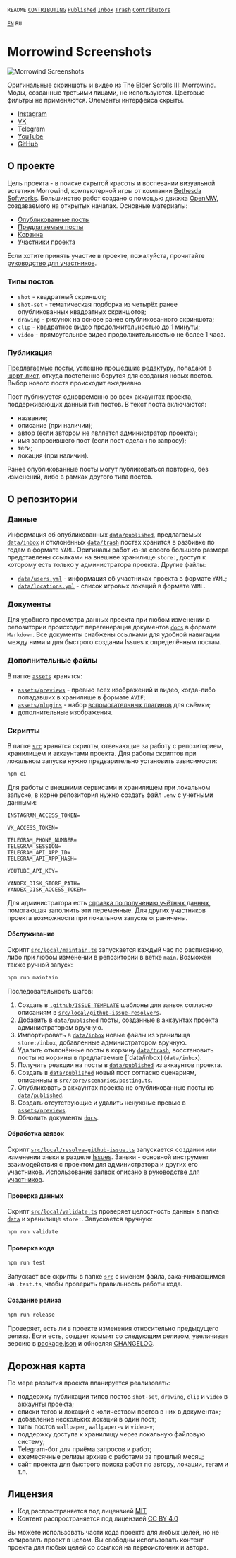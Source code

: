 `README` [`CONTRIBUTING`](CONTRIBUTING.ru.md) [`Published`](docs/published/index.md) [`Inbox`](docs/inbox/index.md)
[`Trash`](docs/trash/index.md) [`Contributors`](docs/contributors.md)

[`EN`](README.md) `RU`

# Morrowind Screenshots

![Morrowind Screenshots](assets/icon.png)

Оригинальные скриншоты и видео из The Elder Scrolls III: Morrowind. Моды, созданные третьими лицами, не используются.
Цветовые фильтры не применяются. Элементы интерфейса скрыты.

- [Instagram](https://instagram.com/mwscr/)
- [VK](https://vk.com/mwscr)
- [Telegram](https://t.me/mwscr)
- [YouTube](https://www.youtube.com/@mwscr)
- [GitHub](https://github.com/dehero/mwscr)

## О проекте

Цель проекта - в поиске скрытой красоты и воспевании визуальной эстетики Morrowind, компьютерной игры от компании
[Bethesda Softworks](https://elderscrolls.bethesda.net/en/morrowind). Большинство работ создано с помощью движка
[OpenMW](https://openmw.org/), создаваемого на открытых началах. Основные материалы:

- [Опубликованные посты](docs/published/index.md)
- [Предлагаемые посты](docs/inbox/index.md)
- [Корзина](docs/trash/index.md)
- [Участники проекта](docs/contributors.md)

Если хотите принять участие в проекте, пожалуйста, прочитайте [руководство для участников](CONTRIBUTING.ru.md).

### Типы постов

- `shot` - квадратный скриншот;
- `shot-set` - тематическая подборка из четырёх ранее опубликованных квадратных скриншотов;
- `drawing` - рисунок на основе ранее опубликованного скриншота;
- `clip` - квадратное видео продолжительностью до 1 минуты;
- `video` - прямоугольное видео продолжительностью не более 1 часа.

### Публикация

[Предлагаемые посты](docs/inbox/index.md), успешно прошедшие [редактуру](CONTRIBUTING.ru.md#редактура), попадают в
[шорт-лист](docs/inbox/shortlist.md), откуда постепенно берутся для создания новых постов. Выбор нового поста происходит
ежедневно.

Пост публикуется одновременно во всех аккаунтах проекта, поддерживающих данный тип постов. В текст поста включаются:

- название;
- описание (при наличии);
- автор (если автором не является администратор проекта);
- имя запросившего пост (если пост сделан по запросу);
- теги;
- локация (при наличии).

Ранее опубликованные посты могут публиковаться повторно, без изменений, либо в рамках другого типа постов.

## О репозитории

### Данные

Информация об опубликованных [`data/published`](data/published), предлагаемых [`data/inbox`](data/inbox) и отклонённых
[`data/trash`](data/trash) постах хранится в разбивке по годам в формате `YAML`. Оригиналы работ из-за своего большого
размера представлены ссылками на внешнее хранилище `store:`, доступ к которому есть только у администратора проекта.
Другие файлы:

- [`data/users.yml`](data/users.yml) - информация об участниках проекта в формате `YAML`;
- [`data/locations.yml`](data/locations.yml) - список игровых локаций в формате `YAML`.

### Документы

Для удобного просмотра данных проекта при любом изменении в репозитории происходит перегенерация документов
[`docs`](docs) в формате `Markdown`. Все документы снабжены ссылками для удобной навигации между ними и для быстрого
создания Issues к определённым постам.

### Дополнительные файлы

В папке [`assets`](assets) хранятся:

- [`assets/previews`](assets/previews) - превью всех изображений и видео, когда-либо попадавших в хранилище в формате
  `AVIF`;
- [`assets/plugins`](assets/plugins) - набор [вспомогательных плагинов](CONTRIBUTING.ru.md#вспомогательные-плагины) для
  съёмки;
- дополнительные изображения.

### Скрипты

В папке [`src`](src) хранятся скрипты, отвечающие за работу с репозиторием, хранилищем и аккаунтами проекта. Для работы
скриптов при локальном запуске нужно предварительно установить зависимости:

```bash
npm ci
```

Для работы с внешними сервисами и хранилищем при локальном запуске, в корне репозитория нужно создать файл `.env` с
учетными данными:

```env
INSTAGRAM_ACCESS_TOKEN=

VK_ACCESS_TOKEN=

TELEGRAM_PHONE_NUMBER=
TELEGRAM_SESSION=
TELEGRAM_API_APP_ID=
TELEGRAM_API_APP_HASH=

YOUTUBE_API_KEY=

YANDEX_DISK_STORE_PATH=
YANDEX_DISK_ACCESS_TOKEN=
```

Для администратора есть [справка по получению учётных данных](CREDENTIALS.md), помогающая заполнить эти переменные. Для
других участников проекта возможности при локальном запуске ограничены.

#### Обслуживание

Скрипт [`src/local/maintain.ts`](src/local/maintain.ts) запускается каждый час по расписанию, либо при любом изменении в
репозитории в ветке `main`. Возможен также ручной запуск:

```bash
npm run maintain
```

Последовательность шагов:

1. Создать в [`.github/ISSUE_TEMPLATE`](.github/ISSUE_TEMPLATE) шаблоны для заявок согласно описаниям в
   [`src/local/github-issue-resolvers`](src/local/github-issue-resolvers).
2. Добавить в [`data/published`](data/published) посты, созданные в аккаунтах проекта администратором вручную.
3. Импортировать в [`data/inbox`](data/inbox) новые файлы из хранилища `store:/inbox`, добавленные администратором
   вручную.
4. Удалить отклонённые посты в корзину [`data/trash`](data/trash`), восстановить посты из корзины в предлагаемые
   [`data/inbox`](data/inbox`).
5. Получить реакции на посты в [`data/published`](data/published) из аккаунтов проекта.
6. Создать в [`data/published`](data/published) новый пост согласно сценариям, описанным в
   [`src/core/scenarios/posting.ts`](src/core/scenarios/posting.ts).
7. Опубликовать в аккаунтах проекта не опубликованные посты из [`data/published`](data/published).
8. Создать отсутствующие и удалить ненужные превью в [`assets/previews`](assets/previews).
9. Обновить документы [`docs`](docs/).

#### Обработка заявок

Скрипт [`src/local/resolve-github-issue.ts`](src/local/resolve-github-issue.ts) запускается создании или изменении зявки
в разделе [Issues](https://github.com/dehero/mwscr/issues). Заявки - основной инструмент взаимодействия с проектом для
администратора и других его участников. Использование заявок описано в [руководстве для участников](CONTRIBUTING.ru.md).

#### Проверка данных

Скрипт [`src/local/validate.ts`](src/local/validate.ts) проверяет целостность данных в папке [`data`](data) и хранилище
`store:`. Запускается вручную:

```bash
npm run validate
```

#### Проверка кода

```bash
npm run test
```

Запускает все скрипты в папке [`src`](src) с именем файла, заканчивающимся на `.test.ts`, чтобы проверить правильность
работы кода.

#### Создание релиза

```bash
npm run release
```

Проверяет, есть ли в проекте изменения относительно предыдущего релиза. Если есть, создает коммит со следующим релизом,
увеличивая версию в [package.json](package.json) и обновляя [CHANGELOG](CHANGELOG.md).

## Дорожная карта

По мере развития проекта планируется реализовать:

- поддержку публикации типов постов `shot-set`, `drawing`, `clip` и `video` в аккаунты проекта;
- списки тегов и локаций с количеством постов в них в документах;
- добавление нескольких локаций в один пост;
- типы постов `wallpaper`, `wallpaper-v` и `video-v`;
- поддержку доступа к хранилищу через локальную файловую систему;
- Telegram-бот для приёма запросов и работ;
- ежемесячные релизы архива с работами за прошлый месяц;
- сайт проекта для быстрого поиска работ по автору, локации, тегам и т.п.

## Лицензия

- Код распространяется под лицензией [MIT](LICENSE-CODE)
- Контент распространяется под лицензией [CC BY 4.0](LICENSE)

Вы можете использовать части кода проекта для любых целей, но не копировать проект в целом. Вы свободны использовать
контент проекта для любых целей со ссылкой на первоисточник и автора.
